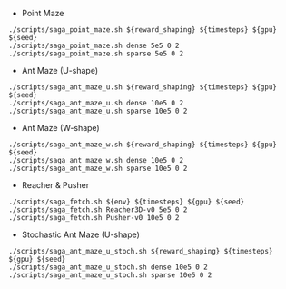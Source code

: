 - Point Maze
```
./scripts/saga_point_maze.sh ${reward_shaping} ${timesteps} ${gpu} ${seed}
./scripts/saga_point_maze.sh dense 5e5 0 2
./scripts/saga_point_maze.sh sparse 5e5 0 2
```

- Ant Maze (U-shape)
```
./scripts/saga_ant_maze_u.sh ${reward_shaping} ${timesteps} ${gpu} ${seed}
./scripts/saga_ant_maze_u.sh dense 10e5 0 2
./scripts/saga_ant_maze_u.sh sparse 10e5 0 2
```

- Ant Maze (W-shape)
```
./scripts/saga_ant_maze_w.sh ${reward_shaping} ${timesteps} ${gpu} ${seed}
./scripts/saga_ant_maze_w.sh dense 10e5 0 2
./scripts/saga_ant_maze_w.sh sparse 10e5 0 2
```

- Reacher & Pusher
```
./scripts/saga_fetch.sh ${env} ${timesteps} ${gpu} ${seed}
./scripts/saga_fetch.sh Reacher3D-v0 5e5 0 2
./scripts/saga_fetch.sh Pusher-v0 10e5 0 2
```

- Stochastic Ant Maze (U-shape)
```
./scripts/saga_ant_maze_u_stoch.sh ${reward_shaping} ${timesteps} ${gpu} ${seed}
./scripts/saga_ant_maze_u_stoch.sh dense 10e5 0 2
./scripts/saga_ant_maze_u_stoch.sh sparse 10e5 0 2
```

